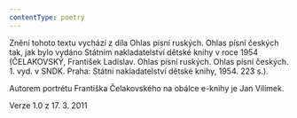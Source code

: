 ```yaml
---
contentType: poetry
---
```


<section>

Znění tohoto textu vychází z díla Ohlas písní ruských. Ohlas písní českých tak, jak bylo vydáno Státním nakladatelství dětské knihy v roce 1954 (ČELAKOVSKÝ, František Ladislav. Ohlas písní ruských. Ohlas písní českých. 1. vyd. v SNDK. Praha: Státní nakladatelství dětské knihy, 1954. 223 s.).

Autorem portrétu Františka Čelakovského na obálce e-knihy je Jan Vilímek.  

Verze 1.0 z 17. 3. 2011

</section>
